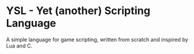 # YSL - Yet (another) Scripting Language

A simple language for game scripting, written from scratch and inspired by Lua and C.
